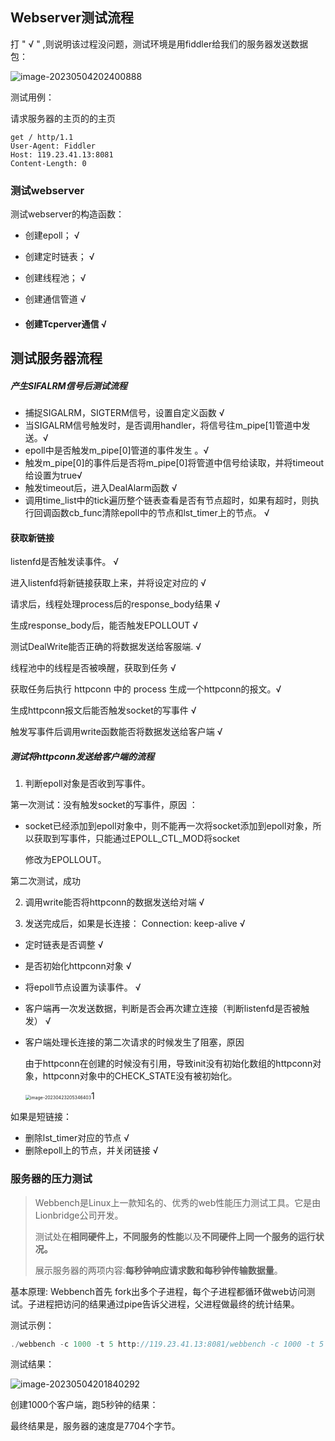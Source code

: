 ## Webserver测试流程

打 " √ " ,则说明该过程没问题，测试环境是用fiddler给我们的服务器发送数据包：

![image-20230504202400888](C:\Users\A\AppData\Roaming\Typora\typora-user-images\image-20230504202400888.png) 

测试用例：

请求服务器的主页的的主页

```
get / http/1.1
User-Agent: Fiddler
Host: 119.23.41.13:8081
Content-Length: 0
```



### 测试webserver

测试webserver的构造函数：

- 创建epoll；       √
- 创建定时链表；     √
- 创建线程池；         √
- 创建通信管道         √

- #### 创建Tcperver通信  √



## 测试服务器流程

##### 产生SIFALRM信号后测试流程

- 捕捉SIGALRM，SIGTERM信号，设置自定义函数  √
- 当SIGALRM信号触发时，是否调用handler，将信号往m_pipe[1]管道中发送。√
- epoll中是否触发m_pipe[0]管道的事件发生 。√
- 触发m_pipe[0]的事件后是否将m_pipe[0]将管道中信号给读取，并将timeout给设置为true√
- 触发timeout后，进入DealAlarm函数          √
- 调用time_list中的tick遍历整个链表查看是否有节点超时，如果有超时，则执行回调函数cb_func清除epoll中的节点和lst_timer上的节点。         √





#### 获取新链接

listenfd是否触发读事件。   √

进入listenfd将新链接获取上来，并将设定对应的  √

请求后，线程处理process后的response_body结果 √

生成response_body后，能否触发EPOLLOUT  √

测试DealWrite能否正确的将数据发送给客服端.  √

线程池中的线程是否被唤醒，获取到任务     √

获取任务后执行 httpconn 中的 process 生成一个httpconn的报文。√

生成httpconn报文后能否触发socket的写事件   √

触发写事件后调用write函数能否将数据发送给客户端 √





##### 测试将httpconn发送给客户端的流程

1. 判断epoll对象是否收到写事件。

第一次测试：没有触发socket的写事件，原因 ：   

- socket已经添加到epoll对象中，则不能再一次将socket添加到epoll对象，所以获取到写事件，只能通过EPOLL_CTL_MOD将socket

  修改为EPOLLOUT。

第二次测试，成功

2. 调用write能否将httpconn的数据发送给对端                  √

3. 发送完成后，如果是长连接： Connection: keep-alive  √

- 定时链表是否调整                                                              √

- 是否初始化httpconn对象                                                 √

- 将epoll节点设置为读事件。                                             √

- 客户端再一次发送数据，判断是否会再次建立连接（判断listenfd是否被触发）  √

- 客户端处理长连接的第二次请求的时候发生了阻塞，原因 

  由于httpconn在创建的时候没有引用，导致init没有初始化数组的httpconn对象，httpconn对象中的CHECK_STATE没有被初始化。

  <img src="C:\Users\A\AppData\Roaming\Typora\typora-user-images\image-20230423205346403.png" alt="image-20230423205346403" style="zoom:50%;" />1

如果是短链接：

- 删除lst_timer对应的节点              √
- 删除epoll上的节点，并关闭链接  √



### 服务器的压力测试

> Webbench是Linux上一款知名的、优秀的web性能压力测试工具。它是由Lionbridge公司开发。
>
> 测试处在**相同硬件上，不同服务的性能**以及**不同硬件上同一个服务的运行状况。**
>
> 展示服务器的两项内容:**每秒钟响应请求数和每秒钟传输数据量**。

基本原理: Webbench首先 fork出多个子进程，每个子进程都循环做web访问测试。子进程把访问的结果通过pipe告诉父进程，父进程做最终的统计结果。

测试示例：

```c++
./webbench -c 1000 -t 5 http://119.23.41.13:8081/webbench -c 1000 -t 5
```

测试结果：

![image-20230504201840292](C:\Users\A\AppData\Roaming\Typora\typora-user-images\image-20230504201840292.png)



创建1000个客户端，跑5秒钟的结果：

最终结果是，服务器的速度是7704个字节。

